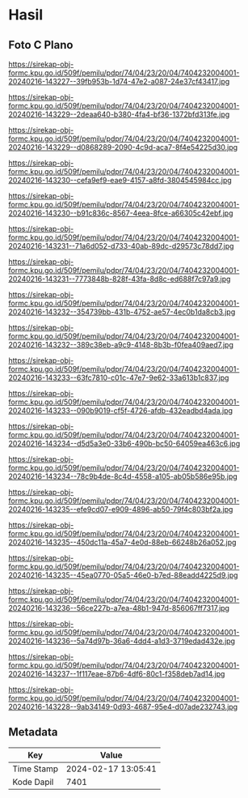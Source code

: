 # Hasil

## Foto C Plano

https://sirekap-obj-formc.kpu.go.id/509f/pemilu/pdpr/74/04/23/20/04/7404232004001-20240216-143227--39fb953b-1d74-47e2-a087-24e37cf43417.jpg

https://sirekap-obj-formc.kpu.go.id/509f/pemilu/pdpr/74/04/23/20/04/7404232004001-20240216-143229--2deaa640-b380-4fa4-bf36-1372bfd313fe.jpg

https://sirekap-obj-formc.kpu.go.id/509f/pemilu/pdpr/74/04/23/20/04/7404232004001-20240216-143229--d0868289-2090-4c9d-aca7-8f4e54225d30.jpg

https://sirekap-obj-formc.kpu.go.id/509f/pemilu/pdpr/74/04/23/20/04/7404232004001-20240216-143230--cefa9ef9-eae9-4157-a8fd-3804545984cc.jpg

https://sirekap-obj-formc.kpu.go.id/509f/pemilu/pdpr/74/04/23/20/04/7404232004001-20240216-143230--b91c836c-8567-4eea-8fce-a66305c42ebf.jpg

https://sirekap-obj-formc.kpu.go.id/509f/pemilu/pdpr/74/04/23/20/04/7404232004001-20240216-143231--71a6d052-d733-40ab-89dc-d29573c78dd7.jpg

https://sirekap-obj-formc.kpu.go.id/509f/pemilu/pdpr/74/04/23/20/04/7404232004001-20240216-143231--7773848b-828f-43fa-8d8c-ed688f7c97a9.jpg

https://sirekap-obj-formc.kpu.go.id/509f/pemilu/pdpr/74/04/23/20/04/7404232004001-20240216-143232--354739bb-431b-4752-ae57-4ec0b1da8cb3.jpg

https://sirekap-obj-formc.kpu.go.id/509f/pemilu/pdpr/74/04/23/20/04/7404232004001-20240216-143232--389c38eb-a9c9-4148-8b3b-f0fea409aed7.jpg

https://sirekap-obj-formc.kpu.go.id/509f/pemilu/pdpr/74/04/23/20/04/7404232004001-20240216-143233--63fc7810-c01c-47e7-9e62-33a613b1c837.jpg

https://sirekap-obj-formc.kpu.go.id/509f/pemilu/pdpr/74/04/23/20/04/7404232004001-20240216-143233--090b9019-cf5f-4726-afdb-432eadbd4ada.jpg

https://sirekap-obj-formc.kpu.go.id/509f/pemilu/pdpr/74/04/23/20/04/7404232004001-20240216-143234--d5d5a3e0-33b6-490b-bc50-64059ea463c6.jpg

https://sirekap-obj-formc.kpu.go.id/509f/pemilu/pdpr/74/04/23/20/04/7404232004001-20240216-143234--78c9b4de-8c4d-4558-a105-ab05b586e95b.jpg

https://sirekap-obj-formc.kpu.go.id/509f/pemilu/pdpr/74/04/23/20/04/7404232004001-20240216-143235--efe9cd07-e909-4896-ab50-79f4c803bf2a.jpg

https://sirekap-obj-formc.kpu.go.id/509f/pemilu/pdpr/74/04/23/20/04/7404232004001-20240216-143235--450dc11a-45a7-4e0d-88eb-66248b26a052.jpg

https://sirekap-obj-formc.kpu.go.id/509f/pemilu/pdpr/74/04/23/20/04/7404232004001-20240216-143235--45ea0770-05a5-46e0-b7ed-88eadd4225d9.jpg

https://sirekap-obj-formc.kpu.go.id/509f/pemilu/pdpr/74/04/23/20/04/7404232004001-20240216-143236--56ce227b-a7ea-48b1-947d-856067ff7317.jpg

https://sirekap-obj-formc.kpu.go.id/509f/pemilu/pdpr/74/04/23/20/04/7404232004001-20240216-143236--5a74d97b-36a6-4dd4-a1d3-3719edad432e.jpg

https://sirekap-obj-formc.kpu.go.id/509f/pemilu/pdpr/74/04/23/20/04/7404232004001-20240216-143237--1f117eae-87b6-4df6-80c1-f358deb7ad14.jpg

https://sirekap-obj-formc.kpu.go.id/509f/pemilu/pdpr/74/04/23/20/04/7404232004001-20240216-143228--9ab34149-0d93-4687-95e4-d07ade232743.jpg


## Metadata

| Key        | Value               |
| ---------- | ------------------- |
| Time Stamp | 2024-02-17 13:05:41 |
| Kode Dapil | 7401                |



